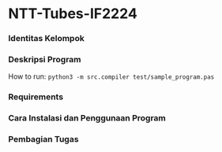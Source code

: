 # NTT-Tubes-IF2224

### Identitas Kelompok
### Deskripsi Program
How to run:
`python3 -m src.compiler test/sample_program.pas`
### Requirements
### Cara Instalasi dan Penggunaan Program
### Pembagian Tugas
